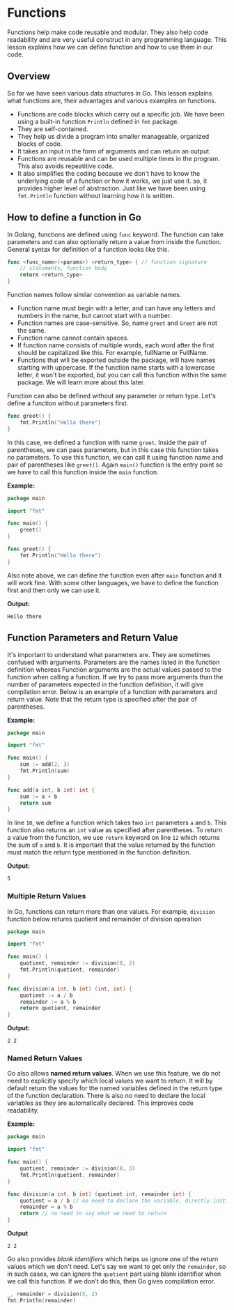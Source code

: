 # Functions

Functions help make code reusable and modular. They also help code readability and are very useful construct in any programming language. This lesson explains how we can define function and how to use them in our code.

## Overview 
So far we have seen various data structures in Go. This lesson explains what functions are, their advantages and various examples on functions.

- Functions are code blocks which carry out a specific job. We have been using a built-in function `Println` defined in `fmt` package.
- They are self-contained. 
- They help us divide a program into smaller manageable, organized blocks of code. 
- It takes an input in the form of arguments and can return an output. 
- Functions are reusable and can be used multiple times in the program. This also avoids repeatitive code. 
- It also simplifies the coding because we don't have to know the underlying code of a function or how it works, we just use it. so, it provides higher level of abstraction. Just like we have been using `fmt.Println` function without learning how it is written.

## How to define a function in Go

In Golang, functions are defined using `func` keyword. The function can take parameters and can also optionally return a value from inside the function. General syntax for definition of a function looks like this.

```go
func <func_name>(<params>) <return_type> { // function signature
    // statements, function body
    return <return_type>
}
```

Function names follow similar convention as variable names.

- Function name must begin with a letter, and can have any letters and numbers in the name, but cannot start with a number.
- Function names are case-sensitive. So, name `greet` and `Greet` are not the same.
- Function name cannot contain spaces.
- If function name consists of multiple words, each word after the first should be capitalized like this. For example, fullName or FullName.
- Functions that will be exported outside the package, will have names starting with uppercase. If the function name starts with a lowercase letter, it won't be exported, but you can call this function within the same package. We will learn more about this later.

Function can also be defined without any parameter or return type. Let's define a function without parameters first. 

```go
func greet() {
    fmt.Println("Hello there")
}
```

In this case, we defined a function with name `greet`. Inside the pair of parentheses, we can pass parameters, but in this case this function takes no parameters. To use this function, we can call it using function name and pair of parentheses like `greet()`. Again `main()` function is the entry point so we have to call this function inside the `main` function.

**Example:**

```go
package main

import "fmt"

func main() {
	greet()
}

func greet() {
    fmt.Println("Hello there")
}
```

Also note above, we can define the function even after `main` function and it will work fine. With some other languages, we have to define the function first and then only we can use it.

**Output:**
```output{ lineNos=false }
Hello there
```

## Function Parameters and Return Value

It's important to understand what parameters are. They are sometimes confused with arguments. 
Parameters are the names listed in the function definition whereas Function arguments are the actual values passed to the function when calling a function. 
If we try to pass more arguments than the number of parameters expected in the function definition, it will give compilation error.
Below is an example of a function with parameters and return value. Note that the return type is specified after the pair of parentheses.

**Example:**

```go
package main

import "fmt"

func main() {
	sum := add(2, 3)
	fmt.Println(sum)
}

func add(a int, b int) int {
    sum := a + b
    return sum
}
```

In line `10`, we define a function which takes two `int` parameters `a` and `b`. This function also returns an `int` value as specified after parentheses. To return a value from the function, we use `return` keyword on line `12` which returns the sum of `a` and `b`. It is important that the value returned by the function must match the return type mentioned in the function definition.

**Output:**
```output{ lineNos=false }
5
```

### Multiple Return Values

In Go, functions can return more than one values. For example, `division` function below returns quotient and remainder of division operation

```go
package main

import "fmt"

func main() {
	quotient, remainder := division(8, 3)
	fmt.Println(quotient, remainder)
}

func division(a int, b int) (int, int) {
    quotient := a / b
    remainder := a % b
    return quotient, remainder
}
```

**Output:**
```output{ lineNos=false }
2 2
```

### Named Return Values
Go also allows **named return values**. When we use this feature, we do not need to explicitly specify which local values we want to return. It will by default return the values for the named variables defined in the return type of the function declaration. There is also no need to declare the local variables as they are automatically declared. This improves code readability.

**Example:**
```go
package main

import "fmt"

func main() {
	quotient, remainder := division(8, 3)
	fmt.Println(quotient, remainder)
}

func division(a int, b int) (quotient int, remainder int) {
	quotient = a / b // no need to declare the variable, directly initialize it.
	remainder = a % b
	return // no need to say what we need to return
}
```

**Output**
```output{ lineNos=false }
2 2
```

Go also provides *blank identifiers* which helps us ignore one of the return values which we don't need. Let's say we want to get only the `remainder`, so in such cases, we can ignore the `quotient` part using blank identifier when we call this function. If we don't do this, then Go gives compilation error.

```go
_, remainder = division(5, 2)
fmt.Println(remainder)
```